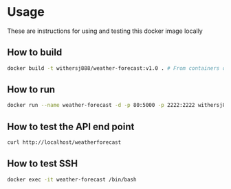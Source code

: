# Usage

These are instructions for using and testing this docker image locally

## How to build

```sh
docker build -t withersj888/weather-forecast:v1.0 . # From containers directory
```

## How to run

```sh
docker run --name weather-forecast -d -p 80:5000 -p 2222:2222 withersj888/weather-forecast:v1.0
```

## How to test the API end point

```sh
curl http://localhost/weatherforecast
```

## How to test SSH

```sh
docker exec -it weather-forecast /bin/bash
```